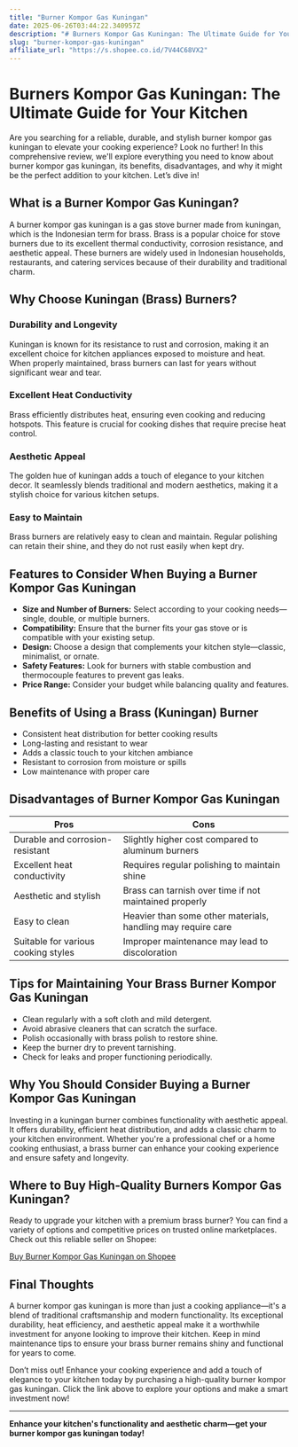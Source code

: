 ```yaml
---
title: "Burner Kompor Gas Kuningan"
date: 2025-06-26T03:44:22.340957Z
description: "# Burners Kompor Gas Kuningan: The Ultimate Guide for Your Kitchen..."
slug: "burner-kompor-gas-kuningan"
affiliate_url: "https://s.shopee.co.id/7V44C68VX2"
---
```

# Burners Kompor Gas Kuningan: The Ultimate Guide for Your Kitchen

Are you searching for a reliable, durable, and stylish burner kompor gas kuningan to elevate your cooking experience? Look no further! In this comprehensive review, we'll explore everything you need to know about burner kompor gas kuningan, its benefits, disadvantages, and why it might be the perfect addition to your kitchen. Let’s dive in!

## What is a Burner Kompor Gas Kuningan?

A burner kompor gas kuningan is a gas stove burner made from kuningan, which is the Indonesian term for brass. Brass is a popular choice for stove burners due to its excellent thermal conductivity, corrosion resistance, and aesthetic appeal. These burners are widely used in Indonesian households, restaurants, and catering services because of their durability and traditional charm.

## Why Choose Kuningan (Brass) Burners?

### Durability and Longevity

Kuningan is known for its resistance to rust and corrosion, making it an excellent choice for kitchen appliances exposed to moisture and heat. When properly maintained, brass burners can last for years without significant wear and tear.

### Excellent Heat Conductivity

Brass efficiently distributes heat, ensuring even cooking and reducing hotspots. This feature is crucial for cooking dishes that require precise heat control.

### Aesthetic Appeal

The golden hue of kuningan adds a touch of elegance to your kitchen decor. It seamlessly blends traditional and modern aesthetics, making it a stylish choice for various kitchen setups.

### Easy to Maintain

Brass burners are relatively easy to clean and maintain. Regular polishing can retain their shine, and they do not rust easily when kept dry.

## Features to Consider When Buying a Burner Kompor Gas Kuningan

- **Size and Number of Burners:** Select according to your cooking needs—single, double, or multiple burners.
- **Compatibility:** Ensure that the burner fits your gas stove or is compatible with your existing setup.
- **Design:** Choose a design that complements your kitchen style—classic, minimalist, or ornate.
- **Safety Features:** Look for burners with stable combustion and thermocouple features to prevent gas leaks.
- **Price Range:** Consider your budget while balancing quality and features.

## Benefits of Using a Brass (Kuningan) Burner

- Consistent heat distribution for better cooking results
- Long-lasting and resistant to wear
- Adds a classic touch to your kitchen ambiance
- Resistant to corrosion from moisture or spills
- Low maintenance with proper care

## Disadvantages of Burner Kompor Gas Kuningan

| Pros | Cons |
|------------------------------|-----------------------------------------------------------|
| Durable and corrosion-resistant | Slightly higher cost compared to aluminum burners       |
| Excellent heat conductivity | Requires regular polishing to maintain shine          |
| Aesthetic and stylish | Brass can tarnish over time if not maintained properly |
| Easy to clean | Heavier than some other materials, handling may require care |
| Suitable for various cooking styles | Improper maintenance may lead to discoloration    |

## Tips for Maintaining Your Brass Burner Kompor Gas Kuningan

- Clean regularly with a soft cloth and mild detergent.
- Avoid abrasive cleaners that can scratch the surface.
- Polish occasionally with brass polish to restore shine.
- Keep the burner dry to prevent tarnishing.
- Check for leaks and proper functioning periodically.

## Why You Should Consider Buying a Burner Kompor Gas Kuningan

Investing in a kuningan burner combines functionality with aesthetic appeal. It offers durability, efficient heat distribution, and adds a classic charm to your kitchen environment. Whether you're a professional chef or a home cooking enthusiast, a brass burner can enhance your cooking experience and ensure safety and longevity.

## Where to Buy High-Quality Burners Kompor Gas Kuningan?

Ready to upgrade your kitchen with a premium brass burner? You can find a variety of options and competitive prices on trusted online marketplaces. Check out this reliable seller on Shopee:

[Buy Burner Kompor Gas Kuningan on Shopee](https://s.shopee.co.id/7V44C68VX2)

## Final Thoughts

A burner kompor gas kuningan is more than just a cooking appliance—it's a blend of traditional craftsmanship and modern functionality. Its exceptional durability, heat efficiency, and aesthetic appeal make it a worthwhile investment for anyone looking to improve their kitchen. Keep in mind maintenance tips to ensure your brass burner remains shiny and functional for years to come.

Don’t miss out! Enhance your cooking experience and add a touch of elegance to your kitchen today by purchasing a high-quality burner kompor gas kuningan. Click the link above to explore your options and make a smart investment now!

---

**Enhance your kitchen's functionality and aesthetic charm—get your burner kompor gas kuningan today!**